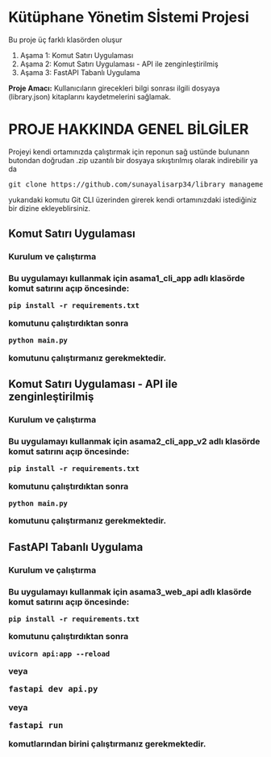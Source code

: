 <h1>Kütüphane Yönetim Sİstemi Projesi</h1>

<p>Bu proje üç farklı klasörden oluşur</p>

<ol>
    <li>Aşama 1: Komut Satırı Uygulaması</li>
    <li>Aşama 2: Komut Satırı Uygulaması - API ile zenginleştirilmiş</li>
    <li>Aşama 3: FastAPI Tabanlı Uygulama</li>
</ol>

<p><strong>Proje Amacı:</strong> Kullanıcıların girecekleri bilgi sonrası ilgili dosyaya (library.json) kitaplarını kaydetmelerini sağlamak.</p>

<h1>PROJE HAKKINDA GENEL BİLGİLER</h1>

<p>Projeyi kendi ortamınızda çalıştırmak için reponun sağ ustünde bulunann butondan doğrudan .zip uzantılı bir dosyaya sıkıştırılmış olarak indirebilir ya da<p>

<pre>
git clone https://github.com/sunayalisarp34/library_management_system.git
</pre>

<p>yukarıdaki komutu Git CLI üzerinden girerek kendi ortamınızdaki istediğiniz bir dizine ekleyeblirsiniz.</p>

<h2>Komut Satırı Uygulaması</h2>

<h3>Kurulum ve çalıştırma<h3>

<p>Bu uygulamayı kullanmak için <strong>asama1_cli_app</strong> adlı klasörde komut satırını açıp öncesinde: </p>

```
pip install -r requirements.txt

```
<p>komutunu çalıştırdıktan sonra</p>

```
python main.py
```

<p>komutunu çalıştırmanız gerekmektedir.</p>

<h2>Komut Satırı Uygulaması - API ile zenginleştirilmiş</h2>

<h3>Kurulum ve çalıştırma<h3>

<p>Bu uygulamayı kullanmak için <strong>asama2_cli_app_v2</strong> adlı klasörde komut satırını açıp öncesinde: </p>

```
pip install -r requirements.txt

```
<p>komutunu çalıştırdıktan sonra</p>

```
python main.py
```

<p>komutunu çalıştırmanız gerekmektedir.</p>



<h2>FastAPI Tabanlı Uygulama</h2>

<h3>Kurulum ve çalıştırma<h3>

<p>Bu uygulamayı kullanmak için <strong>asama3_web_api</strong> adlı klasörde komut satırını açıp öncesinde:</p>

```
pip install -r requirements.txt

```
<p>komutunu çalıştırdıktan sonra</p>

```
uvicorn api:app --reload

```

<p>veya</p>

<pre>
fastapi dev api.py
</pre>

<p>veya</p>

<pre>
fastapi run
</pre>

<p>komutlarından birini çalıştırmanız gerekmektedir.</p>